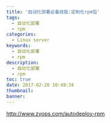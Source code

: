 ```yaml
---
title: '自动化部署必备技能:定制化rpm包'
tags:
  - 自动化部署
  - rpm
categories:
  - Linux server
keywords:
  - 自动化部署
  - rpm
description:
  - 自动化部署
  - rpm
toc: true
date: 2017-02-20 10:49:34
thumbnail:
banner:
---
```


http://www.zyops.com/autodeploy-rpm
